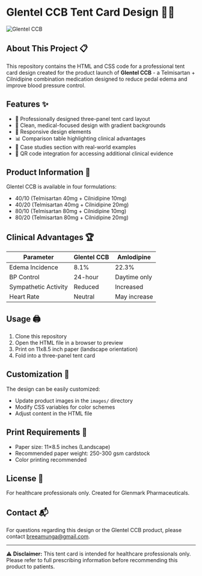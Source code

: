 # Glentel CCB Tent Card Design 🏥💊

![Glentel CCB](https://api.qrserver.com/v1/create-qr-code/?size=120x120&data=https://glentel-ccb.com/evidence)

## About This Project 📋

This repository contains the HTML and CSS code for a professional tent card design created for the product launch of **Glentel CCB** - a Telmisartan + Cilnidipine combination medication designed to reduce pedal edema and improve blood pressure control.

## Features ✨

- 📐 Professionally designed three-panel tent card layout
- 🎨 Clean, medical-focused design with gradient backgrounds
- 📱 Responsive design elements
- 📊 Comparison table highlighting clinical advantages
- 🧪 Case studies section with real-world examples
- 📱 QR code integration for accessing additional clinical evidence

## Product Information 💊

Glentel CCB is available in four formulations:
- 40/10 (Telmisartan 40mg + Cilnidipine 10mg)
- 40/20 (Telmisartan 40mg + Cilnidipine 20mg)
- 80/10 (Telmisartan 80mg + Cilnidipine 10mg)
- 80/20 (Telmisartan 80mg + Cilnidipine 20mg)

## Clinical Advantages 🏆

| Parameter | Glentel CCB | Amlodipine |
|-----------|-------------|------------|
| Edema Incidence | 8.1% | 22.3% |
| BP Control | 24-hour | Daytime only |
| Sympathetic Activity | Reduced | Increased |
| Heart Rate | Neutral | May increase |

## Usage 🖨️

1. Clone this repository
2. Open the HTML file in a browser to preview
3. Print on 11x8.5 inch paper (landscape orientation)
4. Fold into a three-panel tent card

## Customization 🔧

The design can be easily customized:
- Update product images in the `images/` directory
- Modify CSS variables for color schemes
- Adjust content in the HTML file

## Print Requirements 📄

- Paper size: 11×8.5 inches (Landscape)
- Recommended paper weight: 250-300 gsm cardstock
- Color printing recommended

## License 📜

For healthcare professionals only. Created for Glenmark Pharmaceuticals.

## Contact 📬

For questions regarding this design or the Glentel CCB product, please contact [breeamunga@gmail.com](mailto:breeamunga@gmail.com).

---

⚠️ **Disclaimer:** This tent card is intended for healthcare professionals only. Please refer to full prescribing information before recommending this product to patients.

